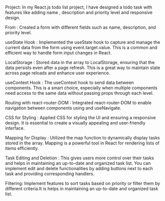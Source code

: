 Project:
In my React.js todo list project, I have designed a todo task with features like adding name , description and priority level and responsive design.

From :
Created a form with different fields such as name, description, and priority level. 
 
useState Hook :
Implemented the useState hook to capture and manage the current data from the form using event.target.value. This is a common and efficient way to handle form input changes in React.

LocalStorage :
Stored data in the array to LocalStorage, ensuring that the data persists even after a page refresh. This is a great way to maintain state across page reloads and enhance user experience.

useContext Hook :
The useContext hook to send data between components. This is a smart choice, especially when multiple components need access to the same data without passing props through each level.

Routing with react-router-DOM :
Integrated react-router-DOM to enable navigation between components using <Link> and useNavigate. 

CSS for Styling :
Applied CSS for styling the UI and ensuring a responsive design. It is essential to create a visually appealing and user-friendly interface. 

Mapping for Display :
Utilized the map function to dynamically display tasks stored in the array. Mapping is a powerful tool in React for rendering lists of items efficiently.

Task Editing and Deletion :
 This gives users more control over their tasks and helps in maintaining an up-to-date and organized task list. You can implement edit and delete functionalities by adding buttons next to each task and providing corresponding handlers.

Filtering:
 Implement features to sort tasks based on priority or filter them by different criteria.It is helps in maintaining an up-to-date and organized task list.

 